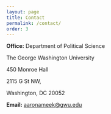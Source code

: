 ```yaml
---
layout: page
title: Contact
permalink: /contact/
order: 3
---
```


<b>Office:</b>
Department of Political Science

The George Washington University

450 Monroe Hall

2115 G St NW,

Washington, DC 20052


<b>Email:</b>
[aaronameek@gwu.edu](mailto:aaronameek@gwu.edu)